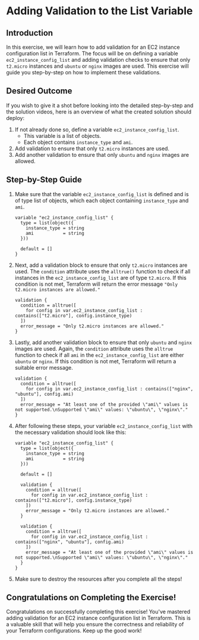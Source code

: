 # Adding Validation to the List Variable

## Introduction

In this exercise, we will learn how to add validation for an EC2 instance configuration list in Terraform. The focus will be on defining a variable `ec2_instance_config_list` and adding validation checks to ensure that only `t2.micro` instances and `ubuntu` or `nginx` images are used. This exercise will guide you step-by-step on how to implement these validations.

## Desired Outcome

If you wish to give it a shot before looking into the detailed step-by-step and the solution videos, here is an overview of what the created solution should deploy:

1. If not already done so, define a variable `ec2_instance_config_list`.
    - This variable is a list of objects.
    - Each object contains `instance_type` and `ami`.
2. Add validation to ensure that only `t2.micro` instances are used.
3. Add another validation to ensure that only `ubuntu` and `nginx` images are allowed.

## Step-by-Step Guide

1. Make sure that the variable `ec2_instance_config_list` is defined and is of type list of objects, which each object containing `instance_type` and `ami`.

    ```
    variable "ec2_instance_config_list" {
      type = list(object({
        instance_type = string
        ami           = string
      }))

      default = []
    }
    ```

2. Next, add a validation block to ensure that only `t2.micro` instances are used. The `condition` attribute uses the `alltrue()` function to check if all instances in the `ec2_instance_config_list` are of type `t2.micro`. If this condition is not met, Terraform will return the error message `"Only t2.micro instances are allowed."`

    ```
    validation {
      condition = alltrue([
        for config in var.ec2_instance_config_list : contains(["t2.micro"], config.instance_type)
      ])
      error_message = "Only t2.micro instances are allowed."
    }
    ```

3. Lastly, add another validation block to ensure that only `ubuntu` and `nginx` images are used. Again, the `condition` attribute uses the `alltrue` function to check if all `ami` in the `ec2_instance_config_list` are either `ubuntu` or `nginx`. If this condition is not met, Terraform will return a suitable error message.

    ```
    validation {
      condition = alltrue([
        for config in var.ec2_instance_config_list : contains(["nginx", "ubuntu"], config.ami)
      ])
      error_message = "At least one of the provided \"ami\" values is not supported.\nSupported \"ami\" values: \"ubuntu\", \"nginx\"."
    }
    ```

4. After following these steps, your variable `ec2_instance_config_list` with the necessary validation should look like this:

    ```
    variable "ec2_instance_config_list" {
      type = list(object({
        instance_type = string
        ami           = string
      }))

      default = []

      validation {
        condition = alltrue([
          for config in var.ec2_instance_config_list : contains(["t2.micro"], config.instance_type)
        ])
        error_message = "Only t2.micro instances are allowed."
      }

      validation {
        condition = alltrue([
          for config in var.ec2_instance_config_list : contains(["nginx", "ubuntu"], config.ami)
        ])
        error_message = "At least one of the provided \"ami\" values is not supported.\nSupported \"ami\" values: \"ubuntu\", \"nginx\"."
      }
    }
    ```

5. Make sure to destroy the resources after you complete all the steps!

## Congratulations on Completing the Exercise!

Congratulations on successfully completing this exercise! You've mastered adding validation for an EC2 instance configuration list in Terraform. This is a valuable skill that will help you ensure the correctness and reliability of your Terraform configurations. Keep up the good work!
